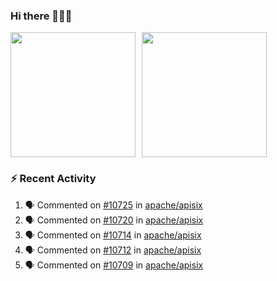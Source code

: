 ### Hi there 👋👋👋

<div style="display: flex; gap: 10px;">
  <img height="200px" src="https://github-readme-stats.vercel.app/api?username=Vacant2333&show_icons=true&theme=flag-india&count_private=true&hide_rank=true&include_all_commits=true">
  <img height="200px" src="https://github-readme-stats.vercel.app/api/top-langs/?username=Vacant2333&layout=donut">
</div>

### :zap: Recent Activity

<!--START_SECTION:activity-->
1. 🗣 Commented on [#10725](https://github.com/apache/apisix/issues/10725#issuecomment-1870784648) in [apache/apisix](https://github.com/apache/apisix)
2. 🗣 Commented on [#10720](https://github.com/apache/apisix/issues/10720#issuecomment-1870770210) in [apache/apisix](https://github.com/apache/apisix)
3. 🗣 Commented on [#10714](https://github.com/apache/apisix/issues/10714#issuecomment-1870763720) in [apache/apisix](https://github.com/apache/apisix)
4. 🗣 Commented on [#10712](https://github.com/apache/apisix/issues/10712#issuecomment-1870760725) in [apache/apisix](https://github.com/apache/apisix)
5. 🗣 Commented on [#10709](https://github.com/apache/apisix/issues/10709#issuecomment-1870752478) in [apache/apisix](https://github.com/apache/apisix)
<!--END_SECTION:activity-->
